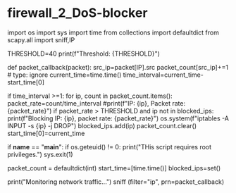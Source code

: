 # firewall_2_DoS-blocker
import os
import sys
import time
from collections import defaultdict
from scapy.all import sniff,IP

THRESHOLD=40
print(f"Threshold: {THRESHOLD}")

def packet_callback(packet):
    src_ip=packet[IP].src
    packet_count[src_ip]+=1 # type: ignore
    current_time=time.time()
    time_interval=current_time-start_time[0]

if time_interval >=1:
    for ip, count in packet_count.items():
        packet_rate=count/time_interval
        #print(f"IP: {ip}, Packet rate: {packet_rate}")
        if packet_rate > THRESHOLD and ip not in blocked_ips:
            print(f"Blocking IP: {ip}, packet rate: {packet_rate}")
            os.system(f"iptables -A INPUT -s {ip} -j DROP")
            blocked_ips.add(ip)
        packet_count.clear()
        start_time[0]=current_time

if __name__ == "__main__":
    if os.geteuid() != 0:
        print("THis script requires root privileges.")
        sys.exit(1)

packet_count = defaultdict(int)
start_time=[time.time()]
blocked_ips=set()

print("Monitoring network traffic...")
sniff (filter="ip", prn=packet_callback)
